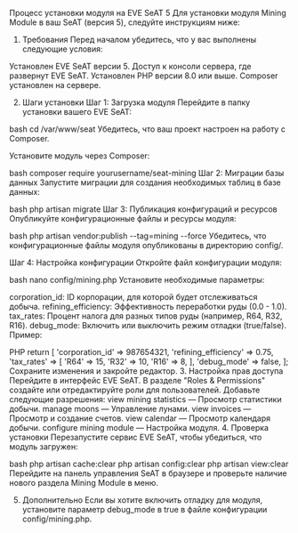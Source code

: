 Процесс установки модуля на EVE SeAT 5
Для установки модуля Mining Module в ваш SeAT (версия 5), следуйте инструкциям ниже:

1. Требования
Перед началом убедитесь, что у вас выполнены следующие условия:

Установлен EVE SeAT версии 5.
Доступ к консоли сервера, где развернут EVE SeAT.
Установлен PHP версии 8.0 или выше.
Composer установлен на сервере.

2. Шаги установки
Шаг 1: Загрузка модуля
Перейдите в папку установки вашего EVE SeAT:

bash
cd /var/www/seat
Убедитесь, что ваш проект настроен на работу с Composer.

Установите модуль через Composer:

bash
composer require yourusername/seat-mining
Шаг 2: Миграции базы данных
Запустите миграции для создания необходимых таблиц в базе данных:

bash
php artisan migrate
Шаг 3: Публикация конфигураций и ресурсов
Опубликуйте конфигурационные файлы и ресурсы модуля:

bash
php artisan vendor:publish --tag=mining --force
Убедитесь, что конфигурационные файлы модуля опубликованы в директорию config/.

Шаг 4: Настройка конфигурации
Откройте файл конфигурации модуля:

bash
nano config/mining.php
Установите необходимые параметры:

corporation_id: ID корпорации, для которой будет отслеживаться добыча.
refining_efficiency: Эффективность переработки руды (0.0 - 1.0).
tax_rates: Процент налога для разных типов руды (например, R64, R32, R16).
debug_mode: Включить или выключить режим отладки (true/false).
Пример:

PHP
return [
    'corporation_id' => 987654321,
    'refining_efficiency' => 0.75,
    'tax_rates' => [
        'R64' => 15,
        'R32' => 10,
        'R16' => 8,
    ],
    'debug_mode' => false,
];
Сохраните изменения и закройте редактор.
3. Настройка прав доступа
Перейдите в интерфейс EVE SeAT.
В разделе "Roles & Permissions" создайте или отредактируйте роли для пользователей.
Добавьте следующие разрешения:
view mining statistics — Просмотр статистики добычи.
manage moons — Управление лунами.
view invoices — Просмотр и создание счетов.
view calendar — Просмотр календаря добычи.
configure mining module — Настройка модуля.
4. Проверка установки
Перезапустите сервис EVE SeAT, чтобы убедиться, что модуль загружен:

bash
php artisan cache:clear
php artisan config:clear
php artisan view:clear
Перейдите на панель управления SeAT в браузере и проверьте наличие нового раздела Mining Module в меню.

5. Дополнительно
Если вы хотите включить отладку для модуля, установите параметр debug_mode в true в файле конфигурации config/mining.php.
